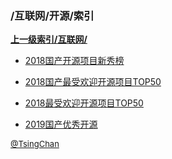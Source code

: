 ### /互联网/开源/索引


**[上一级索引/互联网/](/互联网/)**

- [2018国产开源项目新秀榜](/互联网/开源/2018国产开源项目新秀榜)

- [2018国产最受欢迎开源项目TOP50](/互联网/开源/2018国产最受欢迎开源项目TOP50)

- [2018最受欢迎开源项目TOP50](/互联网/开源/2018最受欢迎开源项目TOP50)

- [2019国产优秀开源](/互联网/开源/2019国产优秀开源)


<font size=2 color='grey'> [@TsingChan](https://github.com/tsingchan) </font>

